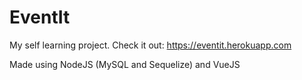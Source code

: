# EventIt

My self learning project.
Check it out:
https://eventit.herokuapp.com

Made using NodeJS (MySQL and Sequelize) and VueJS
